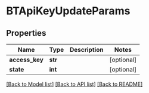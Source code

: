 # BTApiKeyUpdateParams

## Properties
Name | Type | Description | Notes
------------ | ------------- | ------------- | -------------
**access_key** | **str** |  | [optional] 
**state** | **int** |  | [optional] 

[[Back to Model list]](../README.md#documentation-for-models) [[Back to API list]](../README.md#documentation-for-api-endpoints) [[Back to README]](../README.md)


